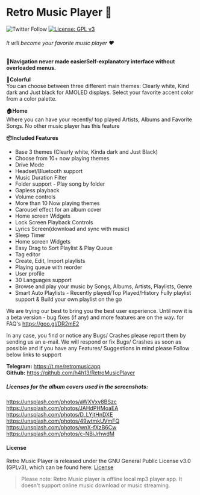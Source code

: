 # Retro Music Player 🎵

![Twitter Follow](https://img.shields.io/twitter/follow/retromusicapp?style=social)
[![License: GPL v3](https://img.shields.io/badge/License-GPL%20v3-blue.svg)](https://github.com/h4h13/RetroMusicPlayer/blob/master/LICENSE.txt)

###### It will become your favorite music player ♥

**🧭Navigation never made easierSelf-explanatory interface without
overloaded menus.**

**🎨Colorful**  
You can choose between three different main themes: Clearly white, Kind
dark and Just black for AMOLED displays. Select your favorite accent
color from a color palette.

**🏠Home**  
Where you can have your recently/ top played Artists, Albums and
Favorite Songs. No other music player has this feature

**📦Included Features**
-  Base 3 themes (Clearly white, Kinda dark and Just Black)
-  Choose from 10+ now playing themes
-  Drive Mode
-  Headset/Bluetooth support
-  Music Duration Filter
-  Folder support - Play song by folder
-  Gapless playback
-  Volume controls
-  More than 10 Now playing themes
-  Carousel effect for an album cover
-  Home screen Widgets
-  Lock Screen Playback Controls
-  Lyrics Screen(download and sync with music)
-  Sleep Timer
-  Home screen Widgets
-  Easy Drag to Sort Playlist & Play Queue
-  Tag editor
-  Create, Edit, Import playlists
-  Playing queue with reorder
-  User profile
-  30 Languages support
-  Browse and play your music by Songs, Albums, Artists, Playlists,
  Genre
-  Smart Auto Playlists - Recently played/Top Played/History Fully
  playlist support & Build your own playlist on the go


We are trying our best to bring you the best user experience. Until now
it is a beta version - bug fixes (if any) and more features are on the
way. for FAQ's https://goo.gl/DR2mE2

In any case, you find or notice any Bugs/ Crashes please report them by
sending us an e-mail. We will respond or fix Bugs/ Crashes as soon as
possible and if you have any Features/ Suggestions in mind please Follow
below links to support

**Telegram:** https://t.me/retromusicapp  
**Github:** https://github.com/h4h13/RetroMusicPlayer

##### Licenses for the album covers used in the screenshots:
https://unsplash.com/photos/aWXVxy8BSzc
https://unsplash.com/photos/JAHdPHMoaEA
https://unsplash.com/photos/D_LYjtHnDXE
https://unsplash.com/photos/49wtmkUVmFQ
https://unsplash.com/photos/wnX-fXzB6Cw
https://unsplash.com/photos/c-NBiJrhwdM

#### License

Retro Music Player is released under the GNU General Public License v3.0
(GPLv3), which can be found here: [License](LICENSE.md)

>Please note: Retro Music player is offline local mp3 player app. It
>doesn't support online music download or music streaming.
